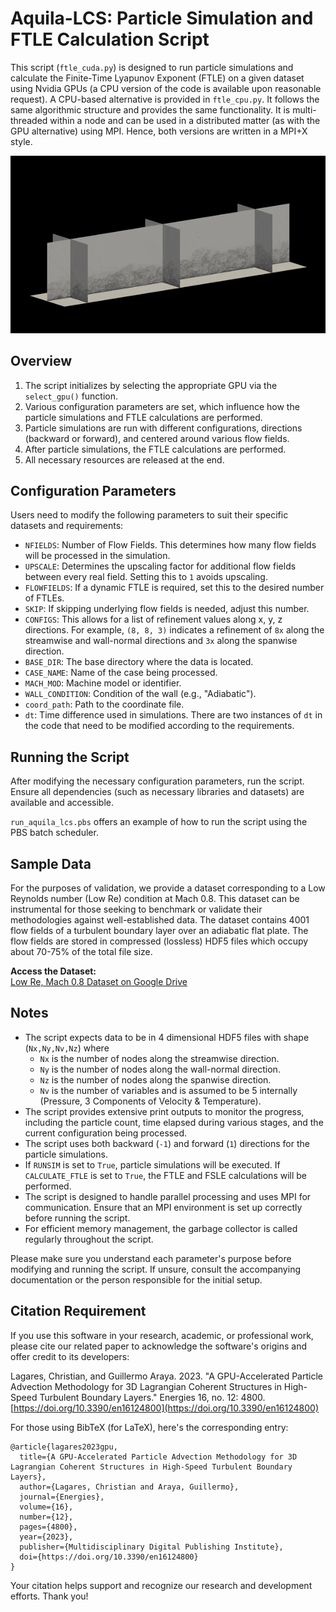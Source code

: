 # Aquila-LCS: Particle Simulation and FTLE Calculation Script

This script (`ftle_cuda.py`) is designed to run particle simulations and calculate the Finite-Time Lyapunov Exponent (FTLE) on a given dataset using Nvidia GPUs (a CPU version of the code is available upon reasonable request). A CPU-based alternative is provided in `ftle_cpu.py`. It follows the same algorithmic structure and provides the same functionality. It is multi-threaded within a node and can be used in a distributed matter (as with the GPU alternative) using MPI. Hence, both versions are written in a MPI+X style.

![](ezgif-5-0e7ab84262.gif)

## Overview

1. The script initializes by selecting the appropriate GPU via the `select_gpu()` function.
2. Various configuration parameters are set, which influence how the particle simulations and FTLE calculations are performed.
3. Particle simulations are run with different configurations, directions (backward or forward), and centered around various flow fields.
4. After particle simulations, the FTLE calculations are performed.
5. All necessary resources are released at the end.

## Configuration Parameters

Users need to modify the following parameters to suit their specific datasets and requirements:

- `NFIELDS`: Number of Flow Fields. This determines how many flow fields will be processed in the simulation.
- `UPSCALE`: Determines the upscaling factor for additional flow fields between every real field. Setting this to `1` avoids upscaling.
- `FLOWFIELDS`: If a dynamic FTLE is required, set this to the desired number of FTLEs.
- `SKIP`: If skipping underlying flow fields is needed, adjust this number.
- `CONFIGS`: This allows for a list of refinement values along x, y, z directions. For example, `(8, 8, 3)` indicates a refinement of `8x` along the streamwise and wall-normal directions and `3x` along the spanwise direction.
- `BASE_DIR`: The base directory where the data is located.
- `CASE_NAME`: Name of the case being processed.
- `MACH_MOD`: Machine model or identifier.
- `WALL_CONDITION`: Condition of the wall (e.g., "Adiabatic").
- `coord_path`: Path to the coordinate file.
- `dt`: Time difference used in simulations. There are two instances of `dt` in the code that need to be modified according to the requirements.

## Running the Script

After modifying the necessary configuration parameters, run the script. Ensure all dependencies (such as necessary libraries and datasets) are available and accessible.

`run_aquila_lcs.pbs` offers an example of how to run the script using the PBS batch scheduler.

## Sample Data

For the purposes of validation, we provide a dataset corresponding to a Low Reynolds number (Low Re) condition at Mach 0.8. This dataset can be instrumental for those seeking to benchmark or validate their methodologies against well-established data. The dataset contains 4001 flow fields of a turbulent boundary layer over an adiabatic flat plate. The flow fields are stored in compressed (lossless) HDF5 files which occupy about 70-75% of the total file size.


**Access the Dataset:**  
[Low Re, Mach 0.8 Dataset on Google Drive](https://drive.google.com/drive/folders/1vBzDYxTwJjJ-0f6A6mpb3K35MAqRkhOu?usp=share_link)


## Notes

- The script expects data to be in 4 dimensional HDF5 files with shape (`Nx,Ny,Nv,Nz`) where
  * `Nx` is the number of nodes along the streamwise direction.
  * `Ny` is the number of nodes along the wall-normal direction.
  * `Nz` is the number of nodes along the spanwise direction.
  * `Nv` is the number of variables and is assumed to be 5 internally (Pressure, 3 Components of Velocity & Temperature).
- The script provides extensive print outputs to monitor the progress, including the particle count, time elapsed during various stages, and the current configuration being processed.
- The script uses both backward (`-1`) and forward (`1`) directions for the particle simulations.
- If `RUNSIM` is set to `True`, particle simulations will be executed. If `CALCULATE_FTLE` is set to `True`, the FTLE and FSLE calculations will be performed.
- The script is designed to handle parallel processing and uses MPI for communication. Ensure that an MPI environment is set up correctly before running the script.
- For efficient memory management, the garbage collector is called regularly throughout the script.

Please make sure you understand each parameter's purpose before modifying and running the script. If unsure, consult the accompanying documentation or the person responsible for the initial setup.

## Citation Requirement
If you use this software in your research, academic, or professional work, please cite our related paper to acknowledge the software's origins and offer credit to its developers:

Lagares, Christian, and Guillermo Araya. 2023. "A GPU-Accelerated Particle Advection Methodology for 3D Lagrangian Coherent Structures in High-Speed Turbulent Boundary Layers." Energies 16, no. 12: 4800. [https://doi.org/10.3390/en16124800](https://doi.org/10.3390/en16124800)

For those using BibTeX (for LaTeX), here's the corresponding entry:

```
@article{lagares2023gpu,
  title={A GPU-Accelerated Particle Advection Methodology for 3D Lagrangian Coherent Structures in High-Speed Turbulent Boundary Layers},
  author={Lagares, Christian and Araya, Guillermo},
  journal={Energies},
  volume={16},
  number={12},
  pages={4800},
  year={2023},
  publisher={Multidisciplinary Digital Publishing Institute},
  doi={https://doi.org/10.3390/en16124800}
}
```

Your citation helps support and recognize our research and development efforts. Thank you!


